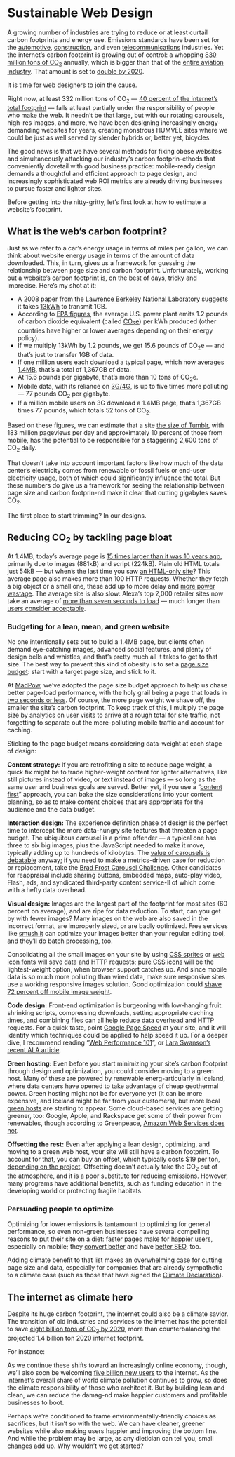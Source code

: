 # Sustainable Web Design

A growing number of industries are trying to reduce or at least curtail carbon
footprints and energy use. Emissions standards have been set for the
[automotive][1], [construction][2], and even [telecommunications][3] industries. 
Yet the internet’s carbon footprint is growing out of control: a whopping
[830 million tons of CO<sub>2</sub>][4] annually, which is bigger than that of the 
[entire aviation industry][5]. That amount is set to [double by 2020][6].

It is time for web designers to join the cause.

Right now, at least 332 million tons of CO<sub>2</sub> — 
[40 percent of the internet’s total footprint][7] — falls at least partially
under the responsibility of people who make the web. It needn’t be that large, 
but with our rotating carousels, high-res images, and more, we have been 
designing increasingly energy-demanding websites for years, creating monstrous 
HUMVEE sites where we could be just as well served by slender hybrids or, better
yet, bicycles.

The good news is that we have several methods for fixing obese websites and
simultaneously attacking our industry’s carbon footprin-ethods that 
conveniently dovetail with good business practice: mobile-ready design demands a
thoughtful and efficient approach to page design, and increasingly sophisticated
web ROI metrics are already driving businesses to pursue faster and lighter 
sites.

Before getting into the nitty-gritty, let’s first look at how to estimate a
website’s footprint.

## What is the web’s carbon footprint?

Just as we refer to a car’s energy usage in terms of miles per gallon, we can
think about website energy usage in terms of the amount of data downloaded. This,
in turn, gives us a framework for guessing the relationship between page size 
and carbon footprint. Unfortunately, working out a website’s carbon footprint is,
on the best of days, tricky and imprecise. Here’s my shot at it:

* A 2008 paper from the [Lawrence Berkeley National Laboratory][8] suggests 
it takes [13kWh][9] to transmit 1GB.
* According to [EPA figures][10], the average U.S. power plant emits 1.2 pounds 
of carbon dioxide equivalent (called [CO<sub>2</sub>e][11]) per kWh produced 
(other countries have higher or lower averages depending on their energy 
policy).
* If we multiply 13kWh by 1.2 pounds, we get 15.6 pounds of CO<sub>2</sub>e — 
and that’s just to transfer 1GB of data.
* If one million users each download a typical page, which now 
[averages 1.4MB][12], that’s a total of 1,367GB of data.
* At 15.6 pounds per gigabyte, that’s more than 10 tons of CO<sub>2</sub>e. 
* Mobile data, with its reliance on [3G/4G][13], is up to five times more 
polluting — 77 pounds CO<sub>2</sub> per gigabyte.
* If a million mobile users on 3G download a 1.4MB page, that’s 1,367GB times 
77 pounds, which totals 52 tons of CO<sub>2</sub>. 

Based on these figures, we can estimate that a site [the size of Tumblr][14],
with 183 million pageviews per day and approximately 10 percent of those from 
mobile, has the potential to be responsible for a staggering 2,600 tons of 
CO<sub>2</sub> daily.

That doesn’t take into account important factors like how much of the data
center’s electricity comes from renewable or fossil fuels or end-user 
electricity usage, both of which could significantly influence the total. But 
these numbers do give us a framework for seeing the relationship between page 
size and carbon footprin-nd make it clear that cutting gigabytes saves 
CO<sub>2</sub>.

The first place to start trimming? In our designs. 

## Reducing CO<sub>2</sub> by tackling page bloat

At 1.4MB, today’s average page is [15 times larger than it was 10 years ago][15], 
primarily due to images (881kB) and script (224kB). Plain old HTML totals 
just 54kB — but when’s the last time you saw [an HTML-only site][16]? This 
average page also makes more than 100 HTTP requests. Whether they fetch a big 
object or a small one, these add up to more delay and [more power wastage][17]. 
The average site is also slow: Alexa’s top 2,000 retailer sites now take an 
average of [more than seven seconds to load][18] — much longer than 
[users consider acceptable][19].

### Budgeting for a lean, mean, and green website

No one intentionally sets out to build a 1.4MB page, but clients often demand
eye-catching images, advanced social features, and plenty of design bells and 
whistles, and that’s pretty much all it takes to get to that size. The best way 
to prevent this kind of obesity is to set a [page size budget][20]: start with a
target page size, and stick to it.

At [MadPow][21], we’ve adopted the page size budget approach to help us chase
better page-load performance, with the holy grail being a page that loads in 
[two seconds or less][22]. Of course, the more page weight we shave off, the
smaller the site’s carbon footprint. To keep track of this, I multiply the page 
size by analytics on user visits to arrive at a rough total for site traffic, 
not forgetting to separate out the more-polluting mobile traffic and account for
caching.

Sticking to the page budget means considering data-weight at each stage of
design:

**Content strategy:** If you are retrofitting a site to reduce page weight, a
quick fix might be to trade higher-weight content for lighter alternatives, like
still pictures instead of video, or text instead of images — so long as the same 
user and business goals are served. Better yet, if you use a 
“[content first][23]” approach, you can bake the size considerations into
your content planning, so as to make content choices that are appropriate for 
the audience and the data budget.

**Interaction design:** The experience definition phase of design is the
perfect time to intercept the more data-hungry site features that threaten a 
page budget. The ubiquitous carousel is a prime offender — a typical one has 
three to six big images, plus the JavaScript needed to make it move, typically 
adding  up to hundreds of kilobytes. The [value of carousels is debatable][24] 
anyway; if you need to make a metrics-driven case for reduction or replacement, 
take the [Brad Frost Carousel Challenge][25]. Other candidates for reappraisal 
include sharing buttons, embedded maps, auto-play video, Flash, ads, and 
syndicated third-party content service-ll of which come with a hefty data 
overhead.

**Visual design:** Images are the largest part of the footprint for most sites
(60 percent on average), and are ripe for data reduction. To start, can you get 
by with fewer images? Many images on the web are also saved in the incorrect 
format, are improperly sized, or are badly optimized. Free services like
[smush.it][26] can optimize your images better than your regular editing tool,
and they’ll do batch processing, too.

Consolidating all the small images on your site by using [CSS sprites][27] or
[web icon fonts][28] will save data and HTTP requests; [pure CSS icons][29]
will be the lightest-weight option, when browser support catches up. And since 
mobile data is so much more polluting than wired data, make sure responsive 
sites use a working responsive images solution. Good optimization could
[shave 72 percent off mobile image weight][30]. 

**Code design:** Front-end optimization is burgeoning with low-hanging fruit:
shrinking scripts, compressing downloads, setting appropriate caching times, and
combining files can all help reduce data overhead and HTTP requests. For a quick
taste, point [Google Page Speed][31] at your site, and it will identify which
techniques could be applied to help speed it up. For a deeper dive, I recommend 
reading “[Web Performance 101][32]”, or [Lara Swanson’s recent ALA article][33]. 

**Green hosting:** Even before you start minimizing your site’s carbon
footprint through design and optimization, you could consider moving to a green 
host. Many of these are powered by renewable energ-articularly in Iceland, 
where data centers have opened to take advantage of cheap geothermal power. 
Green hosting might not be for everyone yet (it can be more expensive, and 
Iceland might be far from your customers), but more local [green hosts][34] are
starting to appear. Some cloud-based services are getting greener, too: Google, 
Apple, and Rackspace get some of their power from renewables, though according 
to Greenpeace, [Amazon Web Services does not][35]. 

**Offsetting the rest:** Even after applying a lean design, optimizing, and
moving to a green web host, your site will still have a carbon footprint. To 
account for that, you can buy an offset, which typically costs $19 per ton,
[depending on the project][36]. Offsetting doesn’t actually take the 
CO<sub>2</sub> out of the atmosphere, and it is a poor substitute for reducing 
emissions. However, many programs have additional benefits, such as funding 
education in the developing world or protecting fragile habitats.

### Persuading people to optimize

Optimizing for lower emissions is tantamount to optimizing for general
performance, so even non-green businesses have several compelling reasons to put
their site on a diet: faster pages make for [happier users][33], especially on
mobile; they [convert better][19] and have [better SEO][37], too.

Adding climate benefit to that list makes an overwhelming case for cutting page
size and data, especially for companies that are already sympathetic to a 
climate case (such as those that have signed the [Climate Declaration][38]).

## The internet as climate hero

Despite its huge carbon footprint, the internet could also be a climate savior. 
The transition of old industries and services to the internet has the 
potential to save [eight billion tons of CO<sub>2</sub> by 2020][39], more than
counterbalancing the projected 1.4 billion ton 2020 internet footprint.

For instance:

As we continue these shifts toward an increasingly online economy, though, 
we’ll also soon be welcoming [five billion new users][40] to the internet. As 
the internet’s overall share of world climate pollution continues to grow, so 
does the climate responsibility of those who architect it. But by building lean 
and clean, we can reduce the damag-nd make happier customers and profitable 
businesses to boot.

Perhaps we’re conditioned to frame environmentally-friendly choices as
sacrifices, but it isn’t so with the web. We can have cleaner, greener websites 
while also making users happier and improving the bottom line. And while the 
problem may be large, as any dietician can tell you, small changes add up. Why 
wouldn’t we get started?

[1]: http://www.epa.gov/otaq/carlabel/index.htm
[2]: http://www.usgbc.org/leed
[3]: http://www.greentouch.org/
[4]: http://www.sciencedaily.com/releases/2013/01/130102140452.htm
[5]: http://www.atag.org/facts-and-figures.html
[6]: http://www.theclimategroup.org/what-we-do/publications/SMART2020-Enabling-the-low-carbon-economy-in-the-information-age/
[7]: http://www.sandvine.com/news/global_broadband_trends.asp
[8]: http://evanmills.lbl.gov/commentary/docs/carbonemissions.pdf
[9]: http://en.wikipedia.org/wiki/Kilowatt_hour
[10]: http://www.epa.gov/cleanenergy/energy-resources/calculator.html
[11]: http://www.woodlandtrust.org.uk/en/why-woods-matter/woods-carbon/Pages/what-does-CO2e-mean.aspx#.Ufv-VWSG0ow
[12]: http://httparchive.org/interesting.php
[13]: http://ieeexplore.ieee.org/xpl/login.jsp?tp=&arnumber=6082509&url=http%3A%2F%2Fieeexplore.ieee.org%2Fxpls%2Fabs_all.jsp%3Farnumber%3D6082509
[14]: https://www.quantcast.com/tumblr.com
[15]: http://www.websiteoptimization.com/speed/tweak/average-web-page/
[16]: http://justinjackson.ca/words.html
[17]: http://www.mightybytes.com/blog/entry/http-requests/
[18]: http://www.webperformancetoday.com/2013/03/27/top-ecommerce-sites-are-slower-than-they-were-last-year/
[19]: http://www.websiteoptimization.com/speed/tweak/psychology-web-performance/
[20]: http://clearleft.com/thinks/responsivedesignonabudget/
[21]: http://madpow.com
[22]: http://blogs.keynote.com/the_watch/2009/09/the-new-2-second-website-rule.html
[23]: http://www.lukew.com/ff/entry.asp?1598
[24]: http://www.nngroup.com/articles/auto-forwarding/
[25]: http://bradfrostweb.com/blog/post/carousels/
[26]: http://www.smushit.com/ysmush.it/
[27]: http://css-tricks.com/css-sprites/
[28]: http://css-tricks.com/flat-icons-icon-fonts/
[29]: http://nicolasgallagher.com/pure-css-gui-icons/demo/
[30]: http://timkadlec.com/2013/06/why-we-need-responsive-images/
[31]: https://developers.google.com/speed/pagespeed/
[32]: http://www.webperformancetoday.com/2013/01/31/web-performance-101-developers/
[33]: http://alistapart.com/article/improving-ux-through-front-end-performance
[34]: http://sustainablevirtualdesign.wordpress.com/green-hosting/
[35]: http://www.greenpeace.org/usa/en/campaigns/global-warming-and-energy/cleanourcloud/greenaws/
[36]: http://www.offsetconsumer.org/providers/
[37]: http://googlewebmastercentral.blogspot.com/2010/04/using-site-speed-in-web-search-ranking.html
[38]: http://www.ceres.org/bicep/climate-declaration
[39]: http://www.smart2020.org/publications/
[40]: http://www.cnn.com/2013/04/15/tech/web/eric-schmidt-internet
